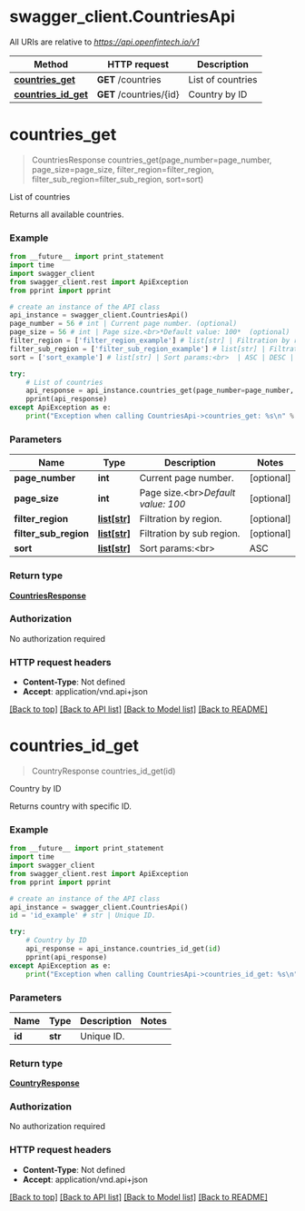 # swagger_client.CountriesApi

All URIs are relative to *https://api.openfintech.io/v1*

Method | HTTP request | Description
------------- | ------------- | -------------
[**countries_get**](CountriesApi.md#countries_get) | **GET** /countries | List of countries
[**countries_id_get**](CountriesApi.md#countries_id_get) | **GET** /countries/{id} | Country by ID


# **countries_get**
> CountriesResponse countries_get(page_number=page_number, page_size=page_size, filter_region=filter_region, filter_sub_region=filter_sub_region, sort=sort)

List of countries

Returns all available countries. 

### Example 
```python
from __future__ import print_statement
import time
import swagger_client
from swagger_client.rest import ApiException
from pprint import pprint

# create an instance of the API class
api_instance = swagger_client.CountriesApi()
page_number = 56 # int | Current page number. (optional)
page_size = 56 # int | Page size.<br>*Default value: 100*  (optional)
filter_region = ['filter_region_example'] # list[str] | Filtration by region. (optional)
filter_sub_region = ['filter_sub_region_example'] # list[str] | Filtration by sub region. (optional)
sort = ['sort_example'] # list[str] | Sort params:<br>  | ASC | DESC | |-----|------| | name | -name | | area | -area | | population | -population | | region | -region | | sub_region | -sub_region |  (optional)

try: 
    # List of countries
    api_response = api_instance.countries_get(page_number=page_number, page_size=page_size, filter_region=filter_region, filter_sub_region=filter_sub_region, sort=sort)
    pprint(api_response)
except ApiException as e:
    print("Exception when calling CountriesApi->countries_get: %s\n" % e)
```

### Parameters

Name | Type | Description  | Notes
------------- | ------------- | ------------- | -------------
 **page_number** | **int**| Current page number. | [optional] 
 **page_size** | **int**| Page size.&lt;br&gt;*Default value: 100*  | [optional] 
 **filter_region** | [**list[str]**](str.md)| Filtration by region. | [optional] 
 **filter_sub_region** | [**list[str]**](str.md)| Filtration by sub region. | [optional] 
 **sort** | [**list[str]**](str.md)| Sort params:&lt;br&gt;  | ASC | DESC | |-----|------| | name | -name | | area | -area | | population | -population | | region | -region | | sub_region | -sub_region |  | [optional] 

### Return type

[**CountriesResponse**](CountriesResponse.md)

### Authorization

No authorization required

### HTTP request headers

 - **Content-Type**: Not defined
 - **Accept**: application/vnd.api+json

[[Back to top]](#) [[Back to API list]](../README.md#documentation-for-api-endpoints) [[Back to Model list]](../README.md#documentation-for-models) [[Back to README]](../README.md)

# **countries_id_get**
> CountryResponse countries_id_get(id)

Country by ID

Returns country with specific ID. 

### Example 
```python
from __future__ import print_statement
import time
import swagger_client
from swagger_client.rest import ApiException
from pprint import pprint

# create an instance of the API class
api_instance = swagger_client.CountriesApi()
id = 'id_example' # str | Unique ID.

try: 
    # Country by ID
    api_response = api_instance.countries_id_get(id)
    pprint(api_response)
except ApiException as e:
    print("Exception when calling CountriesApi->countries_id_get: %s\n" % e)
```

### Parameters

Name | Type | Description  | Notes
------------- | ------------- | ------------- | -------------
 **id** | **str**| Unique ID. | 

### Return type

[**CountryResponse**](CountryResponse.md)

### Authorization

No authorization required

### HTTP request headers

 - **Content-Type**: Not defined
 - **Accept**: application/vnd.api+json

[[Back to top]](#) [[Back to API list]](../README.md#documentation-for-api-endpoints) [[Back to Model list]](../README.md#documentation-for-models) [[Back to README]](../README.md)

